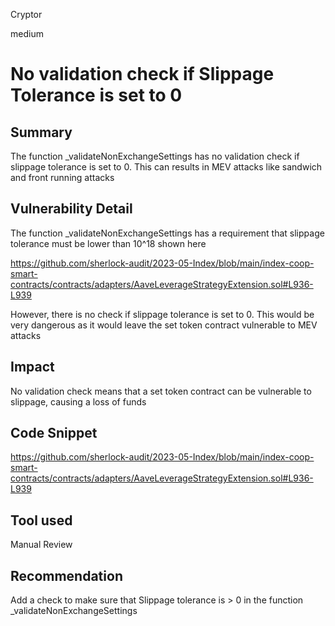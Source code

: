 Cryptor

medium

# No validation check if Slippage Tolerance is set to 0

## Summary

The function _validateNonExchangeSettings has no validation check if slippage tolerance is set to 0. This can results in MEV attacks like sandwich and front running attacks

## Vulnerability Detail

The function _validateNonExchangeSettings has a requirement that slippage tolerance must be lower than 10^18 shown here

https://github.com/sherlock-audit/2023-05-Index/blob/main/index-coop-smart-contracts/contracts/adapters/AaveLeverageStrategyExtension.sol#L936-L939

However, there is no check if slippage tolerance is set to 0. This would be very dangerous as it would leave the set token contract vulnerable to MEV attacks



## Impact
No validation check means that a set token contract can be vulnerable to slippage, causing a loss of funds



## Code Snippet

https://github.com/sherlock-audit/2023-05-Index/blob/main/index-coop-smart-contracts/contracts/adapters/AaveLeverageStrategyExtension.sol#L936-L939

## Tool used

Manual Review

## Recommendation

Add a check to make sure that Slippage tolerance is > 0 in the function _validateNonExchangeSettings